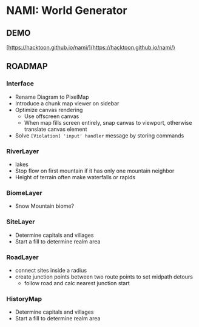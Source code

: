 # NAMI: World Generator

## DEMO

[https://hacktoon.github.io/nami/](https://hacktoon.github.io/nami/)


## ROADMAP

### Interface
- Rename Diagram to PixelMap
- Introduce a chunk map viewer on sidebar
- Optimize canvas rendering
  - Use offscreen canvas
  - When map fills screen entirely, snap canvas to viewport,
    otherwise translate canvas element
- Solve `[Violation] 'input' handler` message by storing commands


### RiverLayer
  - lakes
  - Stop flow on first mountain if it has only one mountain neighbor
  - Height of terrain often make waterfalls or rapids

### BiomeLayer
- Snow Mountain biome?

### SiteLayer
- Determine capitals and villages
- Start a fill to determine realm area

### RoadLayer
  - connect sites inside a radius
  - create junction points between two route points to set midpath detours
    - follow road and calc nearest junction start


### HistoryMap
- Determine capitals and villages
- Start a fill to determine realm area

